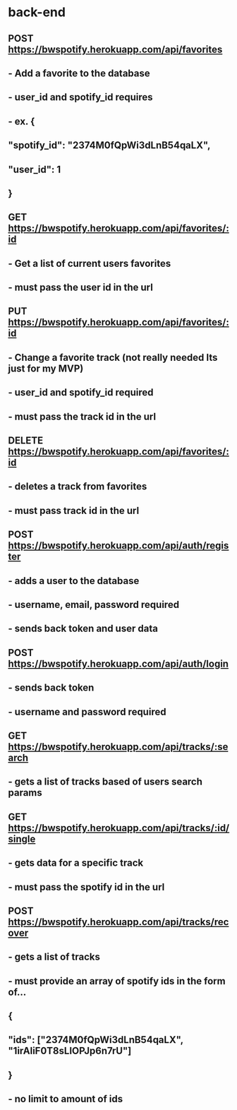 # back-end


## POST https://bwspotify.herokuapp.com/api/favorites 

##	- Add a favorite to the database
##	-  user_id and spotify_id requires
##	- ex. {
##        "spotify_id": "2374M0fQpWi3dLnB54qaLX",
## 		    "user_id": 1
##		    }   

## GET https://bwspotify.herokuapp.com/api/favorites/:id

##	- Get a list of current users favorites
##	- must pass the user id in the url

## PUT https://bwspotify.herokuapp.com/api/favorites/:id

##	- Change a favorite track (not really needed Its just for my MVP)
##	- user_id and spotify_id required
##	- must pass the track id in the url

## DELETE https://bwspotify.herokuapp.com/api/favorites/:id 

##	- deletes a track from favorites
##	- must pass track id in the url

## POST https://bwspotify.herokuapp.com/api/auth/register

##	- adds a user to the database
##	- username, email, password required
##	- sends back token and user data

## POST https://bwspotify.herokuapp.com/api/auth/login
	
##	- sends back token
##	- username and password required

## GET https://bwspotify.herokuapp.com/api/tracks/:search

##	- gets a list of tracks based of users search params

## GET https://bwspotify.herokuapp.com/api/tracks/:id/single

##	- gets data for a specific track
##	- must pass the spotify id in the url

## POST https://bwspotify.herokuapp.com/api/tracks/recover

##	- gets a list of tracks 
##	- must provide an array of spotify ids in the form of...
##	{
##	   "ids": ["2374M0fQpWi3dLnB54qaLX", "1irAliF0T8sLIOPJp6n7rU"]
##	}
##	- no limit to amount of ids
